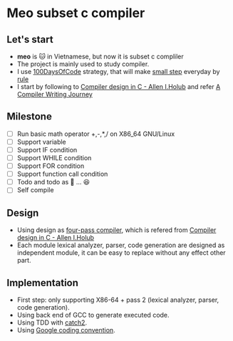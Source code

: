 # Meo subset c compiler

## Let's start
- **meo** is :cat: in Vietnamese, but now  it is subset c compliler
- The project is mainly used to study compiler.
- I use [100DaysOfCode](https://github.com/kallaway/100-days-of-code) strategy, that will make [small step](100days.md) everyday by [rule](https://github.com/kallaway/100-days-of-code/blob/master/rules.md)
- I start by following to [Compiler design in C - Allen I.Holub](https://holub.com/goodies/compiler/compilerDesignInC.pdf) and refer [A Compiler Writing Journey](https://github.com/DoctorWkt/acwj)

## Milestone
- [ ] Run basic math operator +,-,*,/ on X86_64 GNU/Linux
- [ ] Support variable
- [ ] Support IF condition
- [ ] Support WHILE condition
- [ ] Support FOR condition
- [ ] Support function call condition
- [ ] Todo and todo as :ocean: ... :satisfied:
- [ ] Self compile

## Design
- Using design as [four-pass compiler](system_struct.png), which is refered from [Compiler design in C - Allen I.Holub](https://holub.com/goodies/compiler/compilerDesignInC.pdf)
- Each module lexical analyzer, parser, code generation are designed as independent module, it can be easy to replace without any effect other part.

## Implementation
- First step: only supporting X86-64 + pass 2 (lexical analyzer, parser, code generation).
- Using back end of GCC to generate executed code.
- Using TDD with [catch2](https://github.com/catchorg/Catch2).
- Using [Google coding convention](https://google.github.io/styleguide/cppguide.html).
